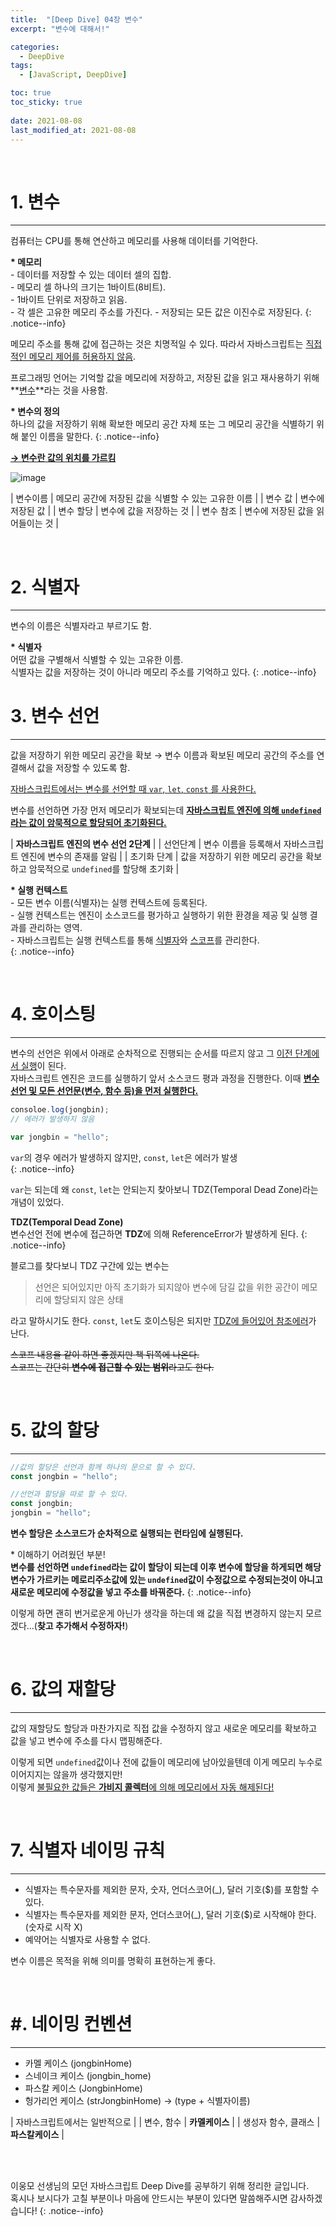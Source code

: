 ```yaml
---
title:  "[Deep Dive] 04장 변수"
excerpt: "변수에 대해서!"

categories:
  - DeepDive
tags:
  - [JavaScript, DeepDive]

toc: true
toc_sticky: true
 
date: 2021-08-08
last_modified_at: 2021-08-08
---
```


<br>

# 1. 변수
---

컴퓨터는 CPU를 통해 연산하고 메모리를 사용해 데이터를 기억한다.

**\* 메모리**  
\- 데이터를 저장할 수 있는 데이터 셀의 집합.  
\- 메모리 셀 하나의 크기는 1바이트(8비트).  
\- 1바이트 단위로 저장하고 읽음.  
\- 각 셀은 고유한 메모리 주소를 가진다.
\- 저장되는 모든 값은 이진수로 저장된다.
{: .notice--info}

메모리 주소를 통해 값에 접근하는 것은 치명적일 수 있다. 따라서 자바스크립트는 <u>직접적인 메모리 제어를 허용하지 않음</u>.

프로그래밍 언어는 기억할 값을 메모리에 저장하고, 저장된 값을 읽고 재사용하기 위해 **<u>변수</u>**라는 것을 사용함.  

**\* 변수의 정의**  
하나의 값을 저장하기 위해 확보한 메모리 공간 자체 또는 그 메모리 공간을 식별하기 위해 붙인 이름을 말한다.
{: .notice--info}

**<u>→ 변수란 값의 위치를 가르킴</u>**

![image](https://junwoo45.github.io/static/c095036b225ed4f6ebc1ca31f1be2c91/87200/memory1.jpg)

| 변수이름 | 메모리 공간에 저장된 값을 식별할 수 있는 고유한 이름 |
| 변수 값 | 변수에 저장된 값 |
| 변수 할당 | 변수에 값을 저장하는 것 |
| 변수 참조 | 변수에 저장된 값을 읽어들이는 것 |

<br>


# 2. 식별자
---
변수의 이름은 식별자라고 부르기도 함.  

**\* 식별자**  
어떤 값을 구별해서 식별할 수 있는 고유한 이름.  
식별자는 값을 저장하는 것이 아니라 메모리 주소를 기억하고 있다.
{: .notice--info}
<br>


# 3. 변수 선언
---

값을 저장하기 위한 메모리 공간을 확보 → 변수 이름과 확보된 메모리 공간의 주소를 연결해서 값을 저장할 수 있도록 함.  

<u>자바스크립트에서는 변수를 선언할 때 `var`, `let`, `const` 를 사용한다.</u>  

변수를 선언하면 가장 먼저 메모리가 확보되는데 **<u>자바스크립트 엔진에 의해 `undefined` 라는 값이 암묵적으로 할당되어 초기화된다.</u>**

| **자바스크립트 엔진의 변수 선언 2단계** |
| 선언단계 | 변수 이름을 등록해서 자바스크립트 엔진에 변수의 존재를 알림 |
| 초기화 단계 | 값을 저장하기 위한 메모리 공간을 확보하고 암묵적으로 `undefined`를 할당해 초기화 |


**\* 실행 컨텍스트**  
\- 모든 변수 이름(식별자)는 실행 컨텍스트에 등록된다.  
\- 실행 컨텍스트는 엔진이 소스코드를 평가하고 실행하기 위한 환경을 제공 및 실행 결과를 관리하는 영역.  
\- 자바스크립트는 실행 컨텍스트를 통해 <u>식별자</u>와 <u>스코프</u>를 관리한다.  
{: .notice--info}

<br>


# 4. 호이스팅
---

<!-- **변수의 선언시점**   -->
변수의 선언은 위에서 아래로 순차적으로 진행되는 순서를 따르지 않고 그 <u>이전 단계에서 실행</u>이 된다.  
자바스크립트 엔진은 코드를 실행하기 앞서 소스코드 평과 과정을 진행한다. 이때 **<u>변수 선언 및 모든 선언문(변수, 함수 등)을 먼저 실행한다.</u>**  

```javascript
consoloe.log(jongbin);
// 에러가 발생하지 않음

var jongbin = "hello";
``` 

`var`의 경우 에러가 발생하지 않지만, `const`, `let`은 에러가 발생  
{: .notice--info}

`var`는 되는데 왜 `const`, `let`는 안되는지 찾아보니 TDZ(Temporal Dead Zone)라는 개념이 있었다.  

**TDZ(Temporal Dead Zone)**  
변수선언 전에 변수에 접근하면 **TDZ**에 의해 ReferenceError가 발생하게 된다.
{: .notice--info}

블로그를 찾다보니 TDZ 구간에 있는 변수는  
>선언은 되어있지만 아직 초기화가 되지않아 변수에 담길 값을 위한 공간이 메모리에 할당되지 않은 상태  

라고 말하시기도 한다. `const`, `let`도 호이스팅은 되지만 <u>TDZ에 들어있어 참조에러</u>가 난다.

~~스코프 내용을 같이 하면 좋겠지만 책 뒤쪽에 나온다.~~  
~~스코프는 간단히 **변수에 접근할 수 있는 범위**라고도 한다.~~

<br>


# 5. 값의 할당
---

```javascript
//값의 할당은 선언과 함께 하나의 문으로 할 수 있다.
const jongbin = "hello";

//선언과 할당을 따로 할 수 있다.
const jongbin;
jongbin = "hello";
```

**변수 할당은 소스코드가 순차적으로 실행되는 런타임에 실행된다.**


\* 이해하기 어려웠던 부분!  
**변수를 선언하면 `undefined`라는 값이 할당이 되는데 이후 변수에 할당을 하게되면 해당 변수가 가르키는 메로리주소값에 있는 `undefined`값이 수정값으로 수정되는것이 아니고 새로운 메모리에 수정값을 넣고 주소를 바꿔준다.**
{: .notice--info}

이렇게 하면 괜히 번거로운게 아닌가 생각을 하는데 왜 값을 직접 변경하지 않는지 모르겠다...(**찾고 추가해서 수정하자!**)

<br>


# 6. 값의 재할당
---
값의 재할당도 할당과 마찬가지로 직접 값을 수정하지 않고 새로운 메모리를 확보하고 값을 넣고 변수에 주소를 다시 맵핑해준다.  

이렇게 되면 `undefined`값이나 전에 값들이 메모리에 남아있을텐데 이게 메모리 누수로 이어지지는 않을까 생각했지만!  
이렇게 <u>불필요한 값들은 **가비지 콜렉터**에 의해 메모리에서 자동 해제된다!</u>

<br>


# 7. 식별자 네이밍 규칙
---

- 식별자는 특수문자를 제외한 문자, 숫자, 언더스코어(_), 달러 기호($)를 포함할 수 있다.
- 식별자는 특수문자를 제외한 문자, 언더스코어(_), 달러 기호($)로 시작해야 한다. (숫자로 시작 X)
- 예약어는 식별자로 사용할 수 없다.

변수 이름은 목적을 위해 의미를 명확히 표현하는게 좋다.

<br>


# #. 네이밍 컨벤션
---
  - 카멜 케이스 (jongbinHome)
  - 스네이크 케이스 (jongbin_home)
  - 파스칼 케이스 (JongbinHome)
  - 헝가리언 케이스 (strJongbinHome) → (type + 식별자이름)


| 자바스크립트에서는 일반적으로 |
| 변수, 함수 | **카멜케이스** |
| 생성자 함수, 클래스 | **파스칼케이스** |


<br>
<br>

이웅모 선생님의 모던 자바스크립트 Deep Dive를 공부하기 위해 정리한 글입니다.  
혹시나 보시다가 고칠 부분이나 마음에 안드시는 부분이 있다면 말씀해주시면 감사하겠습니다!
{: .notice--info}



